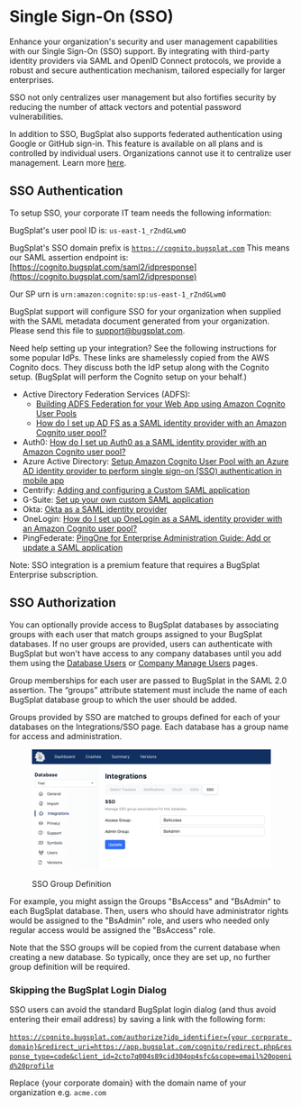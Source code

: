 # Single Sign-On (SSO)

Enhance your organization's security and user management capabilities with our Single Sign-On (SSO) support. By integrating with third-party identity providers via SAML and OpenID Connect protocols, we provide a robust and secure authentication mechanism, tailored especially for larger enterprises.

SSO not only centralizes user management but also fortifies security by reducing the number of attack vectors and potential password vulnerabilities.&#x20;

In addition to SSO, BugSplat also supports federated authentication using Google or GitHub sign-in. This feature is available on all plans and is controlled by individual users. Organizations cannot use it to centralize user management.  Learn more [here](password-settings-and-reset-options/).

## SSO Authentication&#x20;

To setup SSO, your corporate IT team needs the following information:

BugSplat's user pool ID is: `us-east-1_rZndGLwmO`

BugSplat's SSO domain prefix is [`https://cognito.bugsplat.com`](https://cognito.bugsplat.com/) This means our SAML assertion endpoint is: [https://cognito.bugsplat.com/saml2/idpresponse](https://cognito.bugsplat.com/saml2/idpresponse)

Our SP urn is `urn:amazon:cognito:sp:us-east-1_rZndGLwmO`

BugSplat support will configure SSO for your organization when supplied with the SAML metadata document generated from your organization.  Please send this file to support@bugsplat.com.

Need help setting up your integration?  See the following instructions for some popular IdPs.  These links are shamelessly copied from the AWS Cognito docs.  They discuss both the IdP setup along with the Cognito setup.   (BugSplat will perform the Cognito setup on your behalf.)

* Active Directory Federation Services (ADFS):
  * [Building ADFS Federation for your Web App using Amazon Cognito User Pools](https://aws.amazon.com/blogs/mobile/building-adfs-federation-for-your-web-app-using-amazon-cognito-user-pools/)
  * [How do I set up AD FS as a SAML identity provider with an Amazon Cognito user pool?](https://aws.amazon.com/premiumsupport/knowledge-center/cognito-ad-fs-saml/)
* Auth0: [How do I set up Auth0 as a SAML identity provider with an Amazon Cognito user pool?](https://aws.amazon.com/premiumsupport/knowledge-center/auth0-saml-cognito-user-pool/)
* Azure Active Directory: [Setup Amazon Cognito User Pool with an Azure AD identity provider to perform single sign-on (SSO) authentication in mobile app](https://medium.com/@zippicoder/setup-aws-cognito-user-pool-with-an-azure-ad-identity-provider-to-perform-single-sign-on-sso-7ff5aa36fc2a)
* Centrify: [Adding and configuring a Custom SAML application](https://docs.centrify.com/Content/Applications/AppsCustom/AddConfigSAML.htm)
* G-Suite: [Set up your own custom SAML application](https://support.google.com/a/answer/6087519?hl=en)
* Okta: [Okta as a SAML identity provider](https://repost.aws/knowledge-center/cognito-okta-saml-identity-provider)&#x20;
* OneLogin: [How do I set up OneLogin as a SAML identity provider with an Amazon Cognito user pool?](https://aws.amazon.com/premiumsupport/knowledge-center/cognito-saml-onelogin/)
* PingFederate: [PingOne for Enterprise Administration Guide: Add or update a SAML application](https://documentation.pingidentity.com/pingone/employeeSsoAdminGuide/index.shtml#enableAppWithoutURL.html)

Note:  SSO integration is a premium feature that requires a BugSplat Enterprise subscription.

## SSO Authorization

You can optionally provide access to BugSplat databases by associating groups with each user that match groups assigned to your BugSplat databases.  If no user groups are provided, users can authenticate with BugSplat but won't have access to any company databases until you add them using the [Database Users](https://app.bugsplat.com/v2/database/users) or [Company Manage Users](https://app.bugsplat.com/v2/company/users) pages.&#x20;

Group memberships for each user are passed to BugSplat in the SAML 2.0 assertion. The “groups” attribute statement must include the name of each BugSplat database group to which the user should be added.

Groups provided by SSO are matched to groups defined for each of your databases on the Integrations/SSO page.  Each database has a group name for access and administration.

<figure><img src="../../.gitbook/assets/image.png" alt=""><figcaption><p>SSO Group Definition</p></figcaption></figure>

For example, you might assign the Groups "BsAccess" and "BsAdmin" to each BugSplat database.  Then, users who should have administrator rights would be assigned to the "BsAdmin" role, and users who needed only regular access would be assigned the "BsAccess" role.

Note that the SSO groups will be copied from the current database when creating a new database.  So typically, once they are set up, no further group definition will be required.

### Skipping the BugSplat Login Dialog

SSO users can avoid the standard BugSplat login dialog (and thus avoid entering their email address) by saving a link with the following form:

[`https://cognito.bugsplat.com/authorize?idp_identifier={your corporate domain}&redirect_uri=https://app.bugsplat.com/cognito/redirect.php&response_type=code&client_id=2cto7q004s89cid304op4sfc&scope=email%20openid%20profile`](https://cognito.bugsplat.com/authorize?idp\_identifier=imprivata.com\&redirect\_uri=https://app.bugsplat.com/cognito/redirect.php\&response\_type=code\&client\_id=2cto7q004s89cid304op4sfc\&scope=email%20openid%20profile%20aws.cognito.signin.user.admin)

Replace {your corporate domain} with the domain name of your organization e.g. `acme.com`
